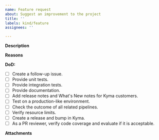```yaml
---
name: Feature request
about: Suggest an improvement to the project
title: ''
labels: kind/feature
assignees: ''

---
```


<!-- Thank you for your contribution. Before you submit the issue:
1. Search open and closed issues for duplicates.
2. Read the contributing guidelines.
-->

**Description**

<!-- Provide a clear and concise description of the feature. -->

**Reasons**

<!-- Explain why we should add this feature. Provide use cases to illustrate its benefits. -->

**DoD:**
- [ ] Create a follow-up issue.
- [ ] Provide unit tests.
- [ ] Provide integration tests.
- [ ] Provide documentation.
- [ ] Add release notes and What's New notes for Kyma customers.
- [ ] Test on a production-like environment.
- [ ] Check the outcome of all related pipelines.
- [ ] Verify resource limits.
- [ ] Create a release and bump in Kyma.
- [ ] As a PR reviewer, verify code coverage and evaluate if it is acceptable.

**Attachments**

<!-- Attach any files, links, code samples, or screenshots that will convince us to your idea. -->
